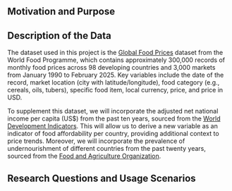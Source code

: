 ## Motivation and Purpose

## Description of the Data

The dataset used in this project is the [Global Food Prices](https://data.humdata.org/dataset/global-wfp-food-prices) dataset from the World Food Programme, which contains approximately 300,000 records of monthly food prices across 98 developing countries and 3,000 markets from January 1990 to February 2025. Key variables include the date of the record, market location (city with latitude/longitude), food category (e.g., cereals, oils, tubers), specific food item, local currency, price, and price in USD.

To supplement this dataset, we will incorporate the adjusted net national income per capita (US$) from the past ten years, sourced from the [World Development Indicators](https://databank.worldbank.org/source/world-development-indicators). This will allow us to derive a new variable as an indicator of food affordability per country, providing additional context to price trends. Moreover, we will incorporate the prevalence of undernourishment of different countries from the past twenty years, sourced from the [Food and Agriculture Organization](https://www.fao.org/faostat/en/#data/FS). 

## Research Questions and Usage Scenarios
